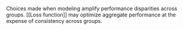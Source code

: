 Choices made when modeling amplify performance disparities across groups. [[Loss function]] may optimize aggregate performance at the expense of consistency across groups. 